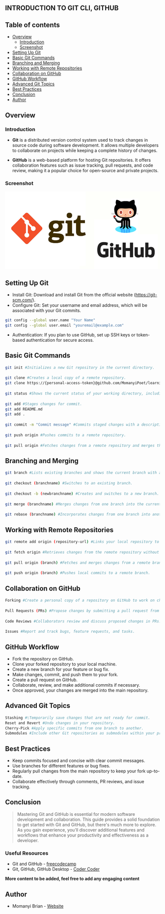 ## INTRODUCTION TO GIT CLI, GITHUB

## Table of contents

- [Overview](#overview)
  - [Introduction](#introduction)
  - [Screenshot](#screenshot)
- [Setting Up Git](#setting-up-git)
- [Basic Git Commands](#basic-git-commands)
- [Branching and Merging](#branching-and-merging)
- [Working with Remote Repositories](#working-with-remote-repositories)
- [Collaboration on GitHub](#collaboration-on-gitHub)
- [GitHub Workflow](#gitHub-workflow)
- [Advanced Git Topics](#advanced-git-topics)
- [Best Practices](#best-practices)
- [Conclusion](#conclusion)
- [Author](#author)


## Overview

### Introduction
- **Git** is a distributed version control system used to track changes in source code during software development. It allows multiple developers to collaborate on projects while keeping a complete history of changes.

- **GitHub** is a web-based platform for hosting Git repositories. It offers collaboration features such as issue tracking, pull requests, and code review, making it a popular choice for open-source and private projects.


### Screenshot
![Alt text](githubgit.png)


## Setting Up Git
- Install Git: Download and install Git from the official website (https://git-scm.com/).
- Configure Git: Set your username and email address, which will be associated with your Git commits.
```bash
git config --global user.name "Your Name"
git config --global user.email "youremail@example.com"
```
- Authentication: If you plan to use GitHub, set up SSH keys or token-based authentication for secure access.


## Basic Git Commands
```bash
git init #Initializes a new Git repository in the current directory.

git clone #Creates a local copy of a remote repository.
git clone https://{personal-access-token}@github.com/MomanyiPoet/learning_git.git

git status #Shows the current status of your working directory, including untracked and modified files.

git add #Stages changes for commit.
git add README.md
git add .

git commit -m "Commit message" #Commits staged changes with a descriptive message.

git push origin #Pushes commits to a remote repository.

git pull origin #Fetches changes from a remote repository and merges them into the current branch.
```


## Branching and Merging
```bash
git branch #Lists existing branches and shows the current branch with an asterisk (*).

git checkout (branchname) #Switches to an existing branch.

git checkout -b (newbranchname) #Creates and switches to a new branch.

git merge (branchname) #Merges changes from one branch into the current branch.

git rebase (branchname) #Incorporates changes from one branch into another by replaying commits.
```


## Working with Remote Repositories
```bash
git remote add origin (repository-url) #Links your local repository to a remote repository.

git fetch origin #Retrieves changes from the remote repository without merging.

git pull origin (branch) #Fetches and merges changes from a remote branch.

git push origin (branch) #Pushes local commits to a remote branch.
```


## Collaboration on GitHub
```bash
Forking #Create a personal copy of a repository on GitHub to work on changes independently.

Pull Requests (PRs) #Propose changes by submitting a pull request from your fork to the original repository.

Code Reviews #Collaborators review and discuss proposed changes in PRs.

Issues #Report and track bugs, feature requests, and tasks.
```


## GitHub Workflow
- Fork the repository on GitHub.
- Clone your forked repository to your local machine.
- Create a new branch for your feature or bug fix.
- Make changes, commit, and push them to your fork.
- Create a pull request on GitHub.
- Collaborate, review, and make additional commits if necessary.
- Once approved, your changes are merged into the main repository.


## Advanced Git Topics
```bash
Stashing #\Temporarily save changes that are not ready for commit.
Reset and Revert #Undo changes in your repository.
Cherry-Pick #Apply specific commits from one branch to another.
Submodules #Include other Git repositories as submodules within your project.
```


## Best Practices
- Keep commits focused and concise with clear commit messages.
- Use branches for different features or bug fixes.
- Regularly pull changes from the main repository to keep your fork up-to-date.
- Collaborate effectively through comments, PR reviews, and issue tracking.


## Conclusion
> Mastering Git and GitHub is essential for modern software development and collaboration. This guide provides a solid foundation to get started with Git and GitHub, but there's much more to explore. As you gain experience, you'll discover additional features and workflows that enhance your productivity and effectiveness as a developer.


### Useful Resources
- Git and GitHub - [freecodecamp](https://www.youtube.com/watch?v=RGOj5yH7evk)
- Git, GitHub, GitHub Desktop - [Coder Coder](https://www.youtube.com/watch?v=8Dd7KRpKeaE&t=666s)

**More content to be added, feel free to add any engaging content**

## Author

- Momanyi Brian - [Website](https://momanyi-brian-portfolio.vercel.app)